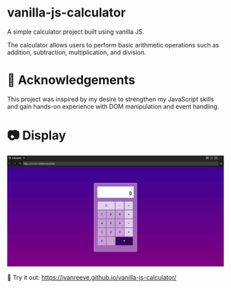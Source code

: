 # vanilla-js-calculator
A simple calculator project built using vanilla JS.

The calculator allows users to perform basic arithmetic operations such as addition, subtraction, multiplication, and division.

# 🏅 Acknowledgements
This project was inspired by my desire to strengthen my JavaScript skills and gain hands-on experience with DOM manipulation and event handling.

# 📷 Display
![Display](images/ui.png)

🔗 Try it out: https://ivanreeve.github.io/vanilla-js-calculator/
